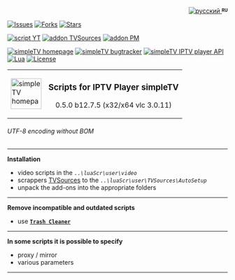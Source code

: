 <p align="right">
 <a title="русский" href="../../"><img src="../../../simpleTV-images/blob/master/ru.png?raw=true" alt="русский" /> </a><strong ><sup><sub>RU</sub></sup></strong>
</p>

[![Issues][badge-issues]][Issues]
[![Forks][badge-forks]][Forks]
[![Stars][badge-stars]][Stars]

[![script YT][badge-yt]][YT]
[![addon TVSources][badge-tvsources]][TVSources]
[![addon PM][badge-pm]][PM]

[![simpleTV homepage][badge-simpletvhomepage]][simpleTV homepage]
[![simpleTV bugtracker][badge-simpletvbugtracker]][simpleTV bugtracker]
[![simpleTV IPTV player API][badge-simpletvapi]][simpleTV API]
[![Lua][badge-lua]][Lua]
[![License][badge-license]][License]

<table width="100%">
  <tr>
    <td>
      <a href="http://iptv.gen12.net">
        <img src="https://raw.githubusercontent.com/Nexterr/simpleTV-images/master/logo_f2.png" 
            title="simpleTV homepage" alt="simpleTV homepage"  width="70"/>
      </a>
    </td>
    <td>
    <h3>Scripts for IPTV Player simpleTV</h3>
    <p align="center">0.5.0 b12.7.5 (x32/x64 vlc 3.0.11)</p>
  </tr>
</table>

###### UTF-8 encoding without BOM
---------------------------------------------
**Installation**
 - video scripts in the _`..\luaScr\user\video`_
 - scrappers [TVSources][TVSources] to the _`..\luaScr\user\TVSources\AutoSetup`_
 - unpack the add-ons into the appropriate folders
---------------------------------------------
**Remove incompatible and outdated scripts**
- use **[`Trash Cleaner`][remove]**
---------------------------------------------
**In some scripts it is possible to specify**
 - proxy / mirror
 - various parameters
---------------------------------------------
[Issues]: ../../issues "Issues"
[Forks]: ../../network/members "Forks"
[Stars]: ../../stargazers "Stars"
[YT]: ../../../simpleTV-script-YT "script YT"
[simpleTV API]: http://iptv.gen12.net/dokuwiki/doku.php?id=mantis:simpletv:api "simpleTV API"
[Lua]: https://www.lua.org/manual/5.1 "Lua 5.1"
[License]: ../../blob/master/LICENSE "License GPL 3.0"
[remove]: ../../tree/master/addons/TrashCleaner "removal of incompatible and outdated scripts"
[TVSources]: http://iptv.gen12.net/bugtracker/view.php?id=1614 "addon TVSources"
[PM]: http://iptv.gen12.net/bugtracker/view.php?id=1485 "addon Password Manager"
[simpleTV homepage]: http://iptv.gen12.net "simpleTV homepage"
[simpleTV bugtracker]: http://iptv.gen12.net/bugtracker "simpleTV bugtracker"
[RU]: ../../ "русский"

[badge-issues]: https://img.shields.io/github/issues-raw/Nexterr/simpleTV-scripts?color=%232b2b2b&labelColor=%23303f50 "Open issues"
[badge-forks]: https://img.shields.io/github/forks/Nexterr/simpleTV-scripts?color=%232b2b2b&labelColor=%23303f50 "Forks"
[badge-stars]: https://img.shields.io/github/stars/Nexterr/simpleTV-scripts?color=%232b2b2b&labelColor=%23303f50 "Stars"
[badge-yt]: https://img.shields.io/badge/script-YT-%232b2b2b?style=flat-square&labelColor=%23303f50 "script YT"
[badge-simpletvapi]: https://img.shields.io/badge/simpleTV-Lua%20API-%232b2b2b?style=flat-square&labelColor=%23303f50 "simpleTV Lua API"
[badge-lua]: https://img.shields.io/badge/Lua-5.1-%232b2b2b?style=flat-square&labelColor=%23303f50 "Lua 5.1"
[badge-license]: https://img.shields.io/badge/License-GPL%203.0-%232b2b2b?style=flat-square&labelColor=%23303f50 "License GPL 3.0"
[badge-tvsources]: https://img.shields.io/badge/addon-TVSources-%232b2b2b?style=flat-square&labelColor=%23303f50 "addon TVSources"
[badge-pm]: https://img.shields.io/badge/addon-Password%20Manager-%232b2b2b?style=flat-square&labelColor=%23303f50 "addon Password Manager"
[badge-simpletvhomepage]: https://img.shields.io/badge/simpleTV-homepage-%232b2b2b?style=flat-square&labelColor=%23303f50 "simpleTV homepage"
[badge-simpletvbugtracker]: https://img.shields.io/badge/simpleTV-bugtracker-%232b2b2b?style=flat-square&labelColor=%23303f50 "simpleTV bugtracker"

